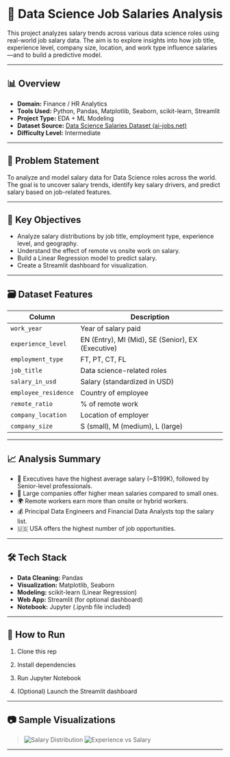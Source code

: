 # 💼 Data Science Job Salaries Analysis

This project analyzes salary trends across various data science roles using real-world job salary data. The aim is to explore insights into how job title, experience level, company size, location, and work type influence salaries—and to build a predictive model.

---

## 📊 Overview

- **Domain:** Finance / HR Analytics
- **Tools Used:** Python, Pandas, Matplotlib, Seaborn, scikit-learn, Streamlit
- **Project Type:** EDA + ML Modeling
- **Dataset Source:** [Data Science Salaries Dataset (ai-jobs.net)](https://drive.google.com/file/d/1jlayA_UP3pcYdD2zkL_bd2KcPpFHu_ad/view?usp=sharing)
- **Difficulty Level:** Intermediate

---

## 🧩 Problem Statement

To analyze and model salary data for Data Science roles across the world. The goal is to uncover salary trends, identify key salary drivers, and predict salary based on job-related features.

---

## 🧠 Key Objectives

- Analyze salary distributions by job title, employment type, experience level, and geography.
- Understand the effect of remote vs onsite work on salary.
- Build a Linear Regression model to predict salary.
- Create a Streamlit dashboard for visualization.

---

## 🗃️ Dataset Features

| Column | Description |
|--------|-------------|
| `work_year` | Year of salary paid |
| `experience_level` | EN (Entry), MI (Mid), SE (Senior), EX (Executive) |
| `employment_type` | FT, PT, CT, FL |
| `job_title` | Data science-related roles |
| `salary_in_usd` | Salary (standardized in USD) |
| `employee_residence` | Country of employee |
| `remote_ratio` | % of remote work |
| `company_location` | Location of employer |
| `company_size` | S (small), M (medium), L (large) |

---

## 📈 Analysis Summary

- 📌 Executives have the highest average salary (~$199K), followed by Senior-level professionals.
- 🏢 Large companies offer higher mean salaries compared to small ones.
- 🌍 Remote workers earn more than onsite or hybrid workers.
- 💰 Principal Data Engineers and Financial Data Analysts top the salary list.
- 🇺🇸 USA offers the highest number of job opportunities.

---

## 🛠️ Tech Stack

- **Data Cleaning:** Pandas
- **Visualization:** Matplotlib, Seaborn
- **Modeling:** scikit-learn (Linear Regression)
- **Web App:** Streamlit (for optional dashboard)
- **Notebook:** Jupyter (.ipynb file included)

---

## 🚀 How to Run

1. Clone this rep

2. Install dependencies
  
3. Run Jupyter Notebook

4. (Optional) Launch the Streamlit dashboard

---

## 📷 Sample Visualizations

> ![Salary Distribution](assets/salary_dist.png)
> ![Experience vs Salary](assets/exp_vs_salary.png)

---

